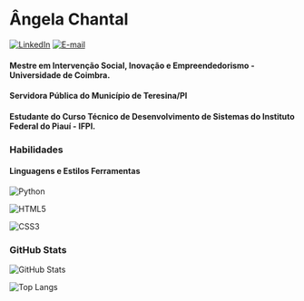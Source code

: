 # Ângela Chantal
[![LinkedIn](https://img.shields.io/badge/-LinkedIn-000?style=for-the-badge&logo=linkedin&logoColor=30A3DC)](https://www.linkedin.com/in/angelachantal/)
[![E-mail](https://img.shields.io/badge/-Email-000?style=for-the-badge&logo=microsoft-outlook&logoColor=007BFF)](mailto:angela_chantal@yahoo.com.br)

#### Mestre em Intervenção Social, Inovação e Empreendedorismo - Universidade de Coimbra.
#### Servidora Pública do Município de Teresina/PI
#### Estudante do Curso Técnico de Desenvolvimento de Sistemas do Instituto Federal do Piauí - IFPI.

### Habilidades

#### Linguagens e Estilos Ferramentas
![Python](https://img.shields.io/badge/Python-438284?style=for-the-badge&logo=python&logoColor=b0cece)

![HTML5](https://img.shields.io/badge/HTML5-438284?style=for-the-badge&logo=html5&logoColor=b0cece)

![CSS3](https://img.shields.io/badge/CSS3-1572B6?style=for-the-badge&logo=css3&logoColor=white)


### GitHub Stats

![GitHub Stats](https://github-readme-stats.vercel.app/api?username=angelachantal&theme=algolia&show_icons=true)

![Top Langs](https://github-readme-stats-git-masterrstaa-rickstaa.vercel.app/api/top-langs/?username=angelachantal&layout=compact&bg_color=000&border_color=30A3DC&title_color=1E90FF&text_color=FFF)
